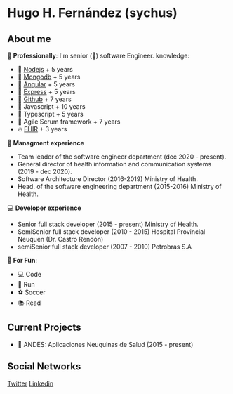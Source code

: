 
# Hugo H. Fernández (sychus)

## About me

:hospital: **Professionally**: I'm senior (:tophat:) software Engineer.
knowledge:
- 🔧 [Nodejs](https://nodejs.org/en/) + 5 years
- 🔧 [Mongodb](https://www.mongodb.com/) + 5 years
- 🔧 [Angular](https://angular.io/) + 5 years
- 🔧 [Express](https://expressjs.com/) + 5 years
- 🔧 [Github](https://github.com/) + 7 years
- 🔧 Javascript + 10 years
- 🔧 Typescript + 5 years
- 🔧 Agile Scrum framework + 7 years
- :fire: [FHIR](http://fhir.org/) + 3 years

:briefcase: **Managment experience**
- Team leader of the software engineer department (dec 2020 - present).
- General director of health information and communication systems (2019 - dec 2020).
- Software Architecture Director (2016-2019) Ministry of Health.
- Head. of the software engineering department (2015-2016) Ministry of Health.

:computer: **Developer experience**
- Senior full stack developer (2015 - present) Ministry of Health.
- SemiSenior full stack developer (2010 - 2015) Hospital Provincial Neuquén (Dr. Castro Rendón)
- semiSenior full stack developer (2007 - 2010) Petrobras S.A

🎉 **For Fun**:
- 💻 Code
- :running: Run
- :soccer: Soccer
- :books: Read

## Current Projects

- 🗻 ANDES: Aplicaciones Neuquinas de Salud (2015 - present)

## Social Networks

[Twitter](https://twitter.com/sychusnqn)
[Linkedin](https://www.linkedin.com/in/hhfernandez/)
